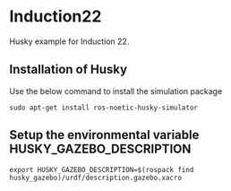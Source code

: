 # Induction22
Husky example for Induction 22.

## Installation of Husky
Use the below command to install the simulation package
```
sudo apt-get install ros-noetic-husky-simulator
```

## Setup the environmental variable HUSKY_GAZEBO_DESCRIPTION
```
export HUSKY_GAZEBO_DESCRIPTION=$(rospack find husky_gazebo)/urdf/description.gazebo.xacro
```
